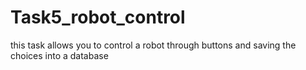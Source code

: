 # Task5_robot_control
this task allows you to control a robot through buttons and saving the choices into a database
